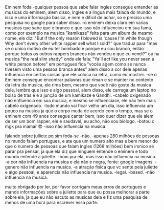 Eminem foda
-qualquer pessoa que sabe falar ingles consegue entender as musicas do eminem, alem disso, ingles e a lingua mais falada do mundo, e isso e uma informação basica, e nem e dificil de achar, so e preciso uma pesquisa no google para saber disso.
-o eminem deixa claro em varias musicas que sabe que e branco e que isso não influenciou em sua fama, como por exemplo na musica "kamikaze" feita para um album de mesmo nome, ele diz: "But if the only reason I blowed is 'cause I'm white though Why don't every other white rapper sell what I sold?" que traduz para "mas se o unico motivo de eu ter bombado e porque eu sou branco, então porque todos os outros rappers brancos não vendeu o que eu vendi?" ou na musica "the real slim shady" onde ele fala: "Ya'll act like you never seen a white person before" em portugues fica "vocês agem como se nunca tivesem visto uma pessoa branca antes" alem disso a cor dele apenas influencia em certas coisas que ele coloca na letra, como eu mostrei.
-se o Eminem consegue encontrar palavras que riman e se manter no contexto da letra da musica, ele rima bem, mesmo que você não goste da musica dele, lembre que isso e algo pessoal, alem disso, ele carrega um laptop no bolso de tras é e a junção de um kamikaze e Gandhi.
-cabelo oxigenado não enfluencia em sua musica, e mesmo se influenciase, ele não tem mais cabelo oxigenado.
-todo mundo vai ficar velho um dia, isso influencia um pouco na musica ja que o corpo muda de acordo com o tempo, mas se o eminem com 49 anos consegue cantar bem, isso quer dizer que ele alem de ser um bom rapper, ele e saudavel, eu acho, não sou biologo.
-botou o mgk pra mamar :sunglasses:
-isso não influencia na musica.

falando sobre julliete pq sim foda-se
-não.
-apenas 280 milhões de pessoas no mundo falam portugues, e ate que um numero alto mas e bem menor do que o numero de pessoas que falam ingles (1268 milhões) bem ironico se parar pra pensar, ja que ela diz que ninguem entende o eminem e todo mundo entende a juliette.
-bom pra ela, mas isso não influencia na musica.
-a cor não influencia na musica e ela não e negra, fonte: google imagens.
-genero não influencia na musica.
-a atração fisica que vc sente pela juliette e algo pessoal, e aparencia não influencia na musica.
-legal.
-based.
-não influencia na musica.

muito obrigado por ler, por favor corrigam meus erros de portugues e mande informações sobre a juliette para que eu possa melhorar a parte sobre ela, ja que eu não escuto as musicas dela e fiz uma pesquisa de menos de uma hora para escrever essa parte.
